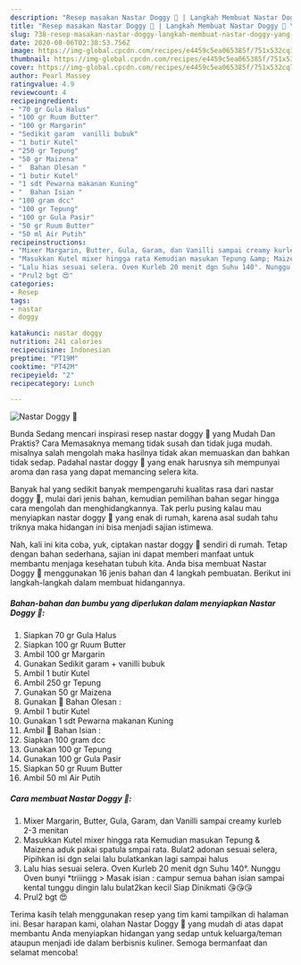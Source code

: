 ```yaml
---
description: "Resep masakan Nastar Doggy 🐶 | Langkah Membuat Nastar Doggy 🐶 Yang Enak dan Simpel"
title: "Resep masakan Nastar Doggy 🐶 | Langkah Membuat Nastar Doggy 🐶 Yang Enak dan Simpel"
slug: 738-resep-masakan-nastar-doggy-langkah-membuat-nastar-doggy-yang-enak-dan-simpel
date: 2020-08-06T02:38:53.756Z
image: https://img-global.cpcdn.com/recipes/e4459c5ea065385f/751x532cq70/nastar-doggy-🐶-foto-resep-utama.jpg
thumbnail: https://img-global.cpcdn.com/recipes/e4459c5ea065385f/751x532cq70/nastar-doggy-🐶-foto-resep-utama.jpg
cover: https://img-global.cpcdn.com/recipes/e4459c5ea065385f/751x532cq70/nastar-doggy-🐶-foto-resep-utama.jpg
author: Pearl Massey
ratingvalue: 4.9
reviewcount: 4
recipeingredient:
- "70 gr Gula Halus"
- "100 gr Ruum Butter"
- "100 gr Margarin"
- "Sedikit garam  vanilli bubuk"
- "1 butir Kutel"
- "250 gr Tepung"
- "50 gr Maizena"
- "  Bahan Olesan "
- "1 butir Kutel"
- "1 sdt Pewarna makanan Kuning"
- "  Bahan Isian "
- "100 gram dcc"
- "100 gr Tepung"
- "100 gr Gula Pasir"
- "50 gr Ruum Butter"
- "50 ml Air Putih"
recipeinstructions:
- "Mixer Margarin, Butter, Gula, Garam, dan Vanilli sampai creamy kurleb 2-3 menitan"
- "Masukkan Kutel mixer hingga rata Kemudian masukan Tepung &amp; Maizena aduk pakai spatula smpai rata. Bulat2 adonan sesuai selera, Pipihkan isi dgn selai lalu bulatkankan lagi sampai halus"
- "Lalu hias sesuai selera. Oven Kurleb 20 menit dgn Suhu 140°. Nunggu Oven bunyi *triiingg &gt; Masak isian : campur semua bahan isian sampai kental tunggu dingin lalu bulat2kan kecil Siap Dinikmati 😘😘😘"
- "Prul2 bgt 😍"
categories:
- Resep
tags:
- nastar
- doggy

katakunci: nastar doggy 
nutrition: 241 calories
recipecuisine: Indonesian
preptime: "PT19M"
cooktime: "PT42M"
recipeyield: "2"
recipecategory: Lunch

---
```



![Nastar Doggy 🐶](https://img-global.cpcdn.com/recipes/e4459c5ea065385f/751x532cq70/nastar-doggy-🐶-foto-resep-utama.jpg)

Bunda Sedang mencari inspirasi resep nastar doggy 🐶 yang Mudah Dan Praktis? Cara Memasaknya memang tidak susah dan tidak juga mudah. misalnya salah mengolah maka hasilnya tidak akan memuaskan dan bahkan tidak sedap. Padahal nastar doggy 🐶 yang enak harusnya sih mempunyai aroma dan rasa yang dapat memancing selera kita.



Banyak hal yang sedikit banyak mempengaruhi kualitas rasa dari nastar doggy 🐶, mulai dari jenis bahan, kemudian pemilihan bahan segar hingga cara mengolah dan menghidangkannya. Tak perlu pusing kalau mau menyiapkan nastar doggy 🐶 yang enak di rumah, karena asal sudah tahu triknya maka hidangan ini bisa menjadi sajian istimewa.


Nah, kali ini kita coba, yuk, ciptakan nastar doggy 🐶 sendiri di rumah. Tetap dengan bahan sederhana, sajian ini dapat memberi manfaat untuk membantu menjaga kesehatan tubuh kita. Anda bisa membuat Nastar Doggy 🐶 menggunakan 16 jenis bahan dan 4 langkah pembuatan. Berikut ini langkah-langkah dalam membuat hidangannya.

<!--inarticleads1-->

##### Bahan-bahan dan bumbu yang diperlukan dalam menyiapkan Nastar Doggy 🐶:

1. Siapkan 70 gr Gula Halus
1. Siapkan 100 gr Ruum Butter
1. Ambil 100 gr Margarin
1. Gunakan Sedikit garam + vanilli bubuk
1. Ambil 1 butir Kutel
1. Ambil 250 gr Tepung
1. Gunakan 50 gr Maizena
1. Gunakan  🌺 Bahan Olesan :
1. Ambil 1 butir Kutel
1. Gunakan 1 sdt Pewarna makanan Kuning
1. Ambil  🌺 Bahan Isian :
1. Siapkan 100 gram dcc
1. Gunakan 100 gr Tepung
1. Gunakan 100 gr Gula Pasir
1. Siapkan 50 gr Ruum Butter
1. Ambil 50 ml Air Putih




<!--inarticleads2-->

##### Cara membuat Nastar Doggy 🐶:

1. Mixer Margarin, Butter, Gula, Garam, dan Vanilli sampai creamy kurleb 2-3 menitan
1. Masukkan Kutel mixer hingga rata Kemudian masukan Tepung &amp; Maizena aduk pakai spatula smpai rata. Bulat2 adonan sesuai selera, Pipihkan isi dgn selai lalu bulatkankan lagi sampai halus
1. Lalu hias sesuai selera. Oven Kurleb 20 menit dgn Suhu 140°. Nunggu Oven bunyi *triiingg &gt; Masak isian : campur semua bahan isian sampai kental tunggu dingin lalu bulat2kan kecil Siap Dinikmati 😘😘😘
1. Prul2 bgt 😍




Terima kasih telah menggunakan resep yang tim kami tampilkan di halaman ini. Besar harapan kami, olahan Nastar Doggy 🐶 yang mudah di atas dapat membantu Anda menyiapkan hidangan yang sedap untuk keluarga/teman ataupun menjadi ide dalam berbisnis kuliner. Semoga bermanfaat dan selamat mencoba!
